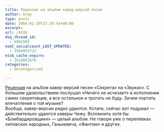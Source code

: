 ```yaml
---
title: Рецензия на альбом кавер-версий песен
author: Gray
type: posts
date: 2004-01-29T17:29:54+00:00
excerpt:
url: /4538
dsq_thread_id:
  - 6962503
esml_socialcount_LAST_UPDATED:
  - 1504953722
essb_cache_expire:
  - 1614861670
categories:
  - Uncategorized

---
```








<a href="http://zvuki.ru/M/P/30176" target="_blank">Рецензия</a> на альбом кавер-версий песен &#171;Секрета&#187; на &#171;Звуках&#187;. С большим удовольствием послушал &#171;Ничего не исчезает&#187; в исполнении самих секретовцев, а все остальное и трогать не буду. Зачем портить впечатления о той музыке?  
Вообще, кавер-версии редко удаются. Кстати, сейчас вот подумал &#8212; действительно удаются каверы Чижу. Вспомнить хотя бы &#171;Бомбардировщики&#187; &#8212; целый альбом. Не говоря уже о перепевках хиповских народных, Ганькевича, &#171;Фантом&#187; и других.